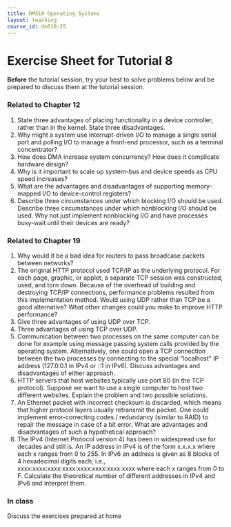 ```yaml
---
title: DM510 Operating Systems
layout: teaching
course_id: dm510-25
---
```


# Exercise Sheet for Tutorial 8

**Before** the tutorial session, try your best to solve problems below and be prepared to discuss them at the tutorial session.

### Related to Chapter 12
1. State three advantages of placing functionality in a device controller, rather than in the kernel. State three disadvantages.
2. Why might a system use interrupt-driven I/O to manage a single serial port and polling I/O to manage a front-end processor, such as a terminal concentrator?
3. How does DMA increase system concurrency? How does it complicate hardware design?
4. Why is it important to scale up system-bus and device speeds as CPU speed increases?
5. What are the advantages and disadvantages of supporting memory- mapped I/O to device-control registers?
6. Describe three circumstances under which blocking I/O should be used. Describe three circumstances under which nonblocking I/O should be used. Why not just implement nonblocking I/O and have processes busy-wait until their devices are ready?

### Related to Chapter 19
1. Why would it be a bad idea for routers to pass broadcase packets between networks?
2. The original HTTP protocol used TCP/IP as the underlying protocol. For each page, graphic, or applet, a separate TCP session was constructed, used, and torn down. Because of the overhead of building and destroying TCP/IP connections, performance problems resulted from this implementation method. Would using UDP rather than TCP be a good alternative? What other changes could you make to improve HTTP performance?
3. Give three advantages of using UDP over TCP.
4. Three advantages of using TCP over UDP.
5. Communication between two processes on the same computer can be done for example using message passing system calls provided by the operating system. Alternatively, one could open a TCP connection between the two processes by connecting to the special "localhost" IP address (127.0.0.1 in IPv4 or ::1 in IPv6). Discuss advantages and disadvantages of either approach.
6. HTTP servers that host websites typically use port 80 (in the TCP protocol). Suppose we want to use a single computer to host two different websites. Explain the problem and two possible solutions.
7. An Ethernet packet with incorrect checksum is discarded, which means that higher protocol layers usually retransmit the packet. One could implement error-correcting codes / redundancy (similar to RAID) to repair the message in case of a bit error. What are advantages and disadvantages of such a hypothetical approach?
8. The IPv4 (Internet Protocol version 4) has been in widespread use for decades and still is. An IP address in IPv4 is of the form x.x.x.x where each x ranges from 0 to 255. In IPv6 an address is given as 8 blocks of 4 hexadecimal digits each, i.e., xxxx:xxxx:xxxx:xxxx:xxxx:xxxx:xxxx:xxxx where each x ranges from 0 to F. Calculate the theoretical number of different addresses in IPv4 and IPv6 and interpret them.

### In class
Discuss the exercises prepared at home
